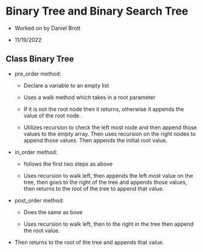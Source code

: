 # Binary Tree and Binary Search Tree

- Worked on by Daniel Brott

- 11/19/2022

## Class Binary Tree

- pre_order method:

  - Declare a variable to an empty list

  - Uses a walk method which takes in a root parameter

  - If it is not the root node then it returns, otherwise it appends the value of the root node.

  - Utilizes recursion to check the left most node and then append those values to the empty array. Then uses recursion on the right nodes to append those values. Then appends the initial root value.

- in_order method:

  - follows the first two steps as above

  - Uses recursion to walk left, then appends the left most value on the tree, then goes to the right of the tree and appends those values, then returns to the root of the tree to append that value.

- post_order method:

  - Does the same as bove

  - Uses recursion to walk left, then to the right in the tree then append the root value.

- Then returns to the root of the tree and appends that value.
